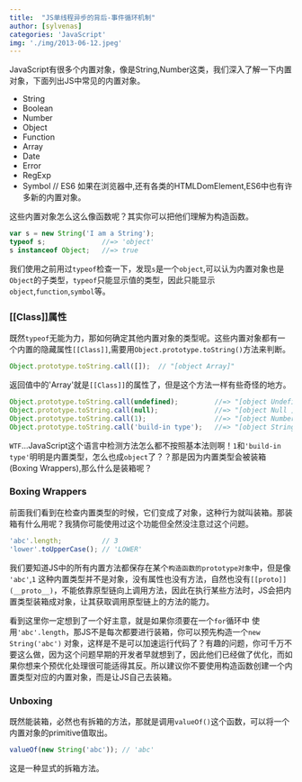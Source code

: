 ```yaml
---
title:  "JS单线程异步的背后-事件循环机制"
author: [sylvenas]
categories: 'JavaScript'
img: './img/2013-06-12.jpeg'
---
```

JavaScript有很多个内置对象，像是String,Number这类，我们深入了解一下内置对象，下面列出JS中常见的内置对象。
* String
* Boolean
* Number
* Object
* Function
* Array
* Date
* Error
* RegExp
* Symbol   // ES6
如果在浏览器中,还有各类的HTMLDomElement,ES6中也有许多新的内置对象。

这些内置对象怎么这么像函数呢？其实你可以把他们理解为构造函数。
``` js
var s = new String('I am a String');
typeof s;              //=> 'object'
s instanceof Object;   //=> true
```
我们使用之前用过`typeof`检查一下，发现`s`是一个`object`,可以认为内置对象也是`Object`的子类型，`typeof`只能显示值的类型，因此只能显示`object`,`function`,`symbol`等。

### [[Class]]属性
既然`typeof`无能为力，那如何确定其他内置对象的类型呢。这些内置对象都有一个内置的隐藏属性`[[Class]]`,需要用`Object.prototype.toString()`方法来判断。

``` js
Object.prototype.toString.call([]);  // "[object Array]"
```
返回值中的'Array'就是`[[Class]]`的属性了，但是这个方法一样有些奇怪的地方。
``` js
Object.prototype.toString.call(undefined);         //=> "[object Undefined]"
Object.prototype.toString.call(null);              //=> "[object Null ]"
Object.prototype.toString.call(1);                 //=> "[object Number]"
Object.prototype.toString.call('build-in type');   //=> "[object String]"
```
`WTF`...JavaScript这个语言中检测方法怎么都不按照基本法则啊！`1`和`'build-in type'`明明是内置类型，怎么也成`object`了？？那是因为内置类型会被装箱(Boxing Wrappers),那么什么是装箱呢？

### Boxing Wrappers
前面我们看到在检查内置类型的时候，它们变成了对象，这种行为就叫装箱。那装箱有什么用呢？我猜你可能使用过这个功能但全然没注意过这个问题。
``` js
'abc'.length;          // 3
'lower'.toUpperCase(); // 'LOWER'
```
我们要知道JS中的所有内置方法都保存在某个`构造函数的prototype对象`中，但是像 `'abc'`,`1` 这种内置类型并不是对象，没有属性也没有方法，自然也没有`[[proto]](__proto__)`，不能依靠原型链向上调用方法，因此在执行某些方法时，JS会把内置类型装箱成对象，让其获取调用原型链上的方法的能力。

看到这里你一定想到了一个好主意，就是如果你须要在一个`for`循环中 使用`'abc'.length`，那JS不是每次都要进行装箱，你可以预先构造一个`new String('abc')` 对象，这样是不是可以加速运行代码了？有趣的问题，你可千万不要这么做，因为这个问题早期的开发者早就想到了，因此他们已经做了优化，而如果你想来个预优化处理很可能适得其反。所以建议你不要使用构造函数创建一个内置类型对应的内置对象，而是让JS自己去装箱。

### Unboxing
既然能装箱，必然也有拆箱的方法，那就是调用`valueOf()`这个函数，可以将一个内置对象的primitive值取出。
``` js
valueOf(new String('abc')); // 'abc'
```
这是一种显式的拆箱方法。